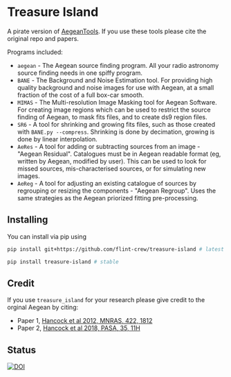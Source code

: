 # Treasure Island

A pirate version of [AegeanTools](https://github.com/PaulHancock/Aegean.git). If you use these tools please cite the original repo and papers.

Programs included:

- `aegean` - The Aegean source finding program. All your radio astronomy source finding needs in one spiffy program.
- `BANE` - The Background and Noise Estimation tool. For providing high quality background and noise images for use with Aegean, at a small fraction of the cost of a full box-car smooth.
- `MIMAS` - The Multi-resolution Image Masking tool for Aegean Software. For creating image regions which can be used to restrict the source finding of Aegean, to mask fits files, and to create ds9 region files.
- `SR6` - A tool for shrinking and growing fits files, such as those created with `BANE.py --compress`. Shrinking is done by decimation, growing is done by linear interpolation.
- `AeRes` - A tool for adding or subtracting sources from an image - "Aegean Residual". Catalogues must be in Aegean readable format (eg, written by Aegean, modified by user). This can be used to look for missed sources, mis-characterised sources, or for simulating new images.
- `AeReg` - A tool for adjusting an existing catalogue of sources by regrouping or resizing the components - "Aegean Regroup". Uses the same strategies as the Aegean priorized fitting pre-processing.

## Installing

You can install via pip using

```bash
pip install git+https://github.com/flint-crew/treasure-island # latest
```

```bash
pip install treasure-island # stable
```

## Credit

If you use `treasure_island` for your research please give credit to the orginal Aegean by citing:

- Paper 1, [Hancock et al 2012, MNRAS, 422, 1812](http://adsabs.harvard.edu/abs/2012MNRAS.422.1812H)
- Paper 2, [Hancock et al 2018, PASA, 35, 11H](http://adsabs.harvard.edu/abs/2018PASA...35...11H)


## Status

[![DOI](https://zenodo.org/badge/DOI/10.5281/zenodo.3474072.svg)](https://doi.org/10.5281/zenodo.3474072)
